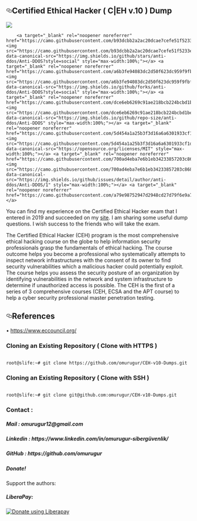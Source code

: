 <div class="Box-body">
        <article class="markdown-body entry-content p-5" itemprop="text"><h1><a id="user-content-birdwatcher" class="anchor" aria-hidden="true" href="#CEH-v10-Dumps"><svg class="octicon octicon-link" viewBox="0 0 16 16" version="1.1" width="16" height="16" aria-hidden="true"><path fill-rule="evenodd" d="M4 9h1v1H4c-1.5 0-3-1.69-3-3.5S2.55 3 4 3h4c1.45 0 3 1.69 3 3.5 0 1.41-.91 2.72-2 3.25V8.59c.58-.45 1-1.27 1-2.09C10 5.22 8.98 4 8 4H4c-.98 0-2 1.22-2 2.5S3 9 4 9zm9-3h-1v1h1c1 0 2 1.22 2 2.5S13.98 12 13 12H9c-.98 0-2-1.22-2-2.5 0-.83.42-1.64 1-2.09V6.25c-1.09.53-2 1.84-2 3.25C6 11.31 7.55 13 9 13h4c1.45 0 3-1.69 3-3.5S14.5 6 13 6z"></path></svg></a>Certified Ethical Hacker ( C|EH v.10 ) Dump</h1>
<p>
        

<p><a target="_blank" rel="noopener noreferrer" href="https://camo.githubusercontent.com/13c4e50d88df7178ae1882a203ed57b641674f94/68747470733a2f2f63646e2e7261776769742e636f6d2f73696e647265736f726875732f617765736f6d652f643733303566333864323966656437386661383536353265336136336531353464643865383832392f6d656469612f62616467652e737667"><img src="https://camo.githubusercontent.com/13c4e50d88df7178ae1882a203ed57b641674f94/68747470733a2f2f63646e2e7261776769742e636f6d2f73696e647265736f726875732f617765736f6d652f643733303566333864323966656437386661383536353265336136336531353464643865383832392f6d656469612f62616467652e737667" data-canonical-src="https://cdn.rawgit.com/sindresorhus/awesome/d7305f38d29fed78fa85652e3a63e154dd8e8829/media/badge.svg" style="max-width:100%;"></a> 
        
        <a target="_blank" rel="noopener noreferrer" href="https://camo.githubusercontent.com/b93dcbb2a2ac20dcae7cefe51f5233eec2b6baeb/68747470733a2f2f696d672e736869656c64732e696f2f6769746875622f73746172732f616e74692d64646f732f416e74692d44444f533f7374796c653d736f6369616c"><img src="https://camo.githubusercontent.com/b93dcbb2a2ac20dcae7cefe51f5233eec2b6baeb/68747470733a2f2f696d672e736869656c64732e696f2f6769746875622f73746172732f616e74692d64646f732f416e74692d44444f533f7374796c653d736f6369616c" data-canonical-src="https://img.shields.io/github/stars/anti-ddos/Anti-DDOS?style=social" style="max-width:100%;"></a> <a target="_blank" rel="noopener noreferrer" href="https://camo.githubusercontent.com/a6b3fe94083dc2d50f623dc959f9fbf6de75b659/68747470733a2f2f696d672e736869656c64732e696f2f6769746875622f666f726b732f616e74692d64646f732f416e74692d44444f533f7374796c653d736f6369616c"><img src="https://camo.githubusercontent.com/a6b3fe94083dc2d50f623dc959f9fbf6de75b659/68747470733a2f2f696d672e736869656c64732e696f2f6769746875622f666f726b732f616e74692d64646f732f416e74692d44444f533f7374796c653d736f6369616c" data-canonical-src="https://img.shields.io/github/forks/anti-ddos/Anti-DDOS?style=social" style="max-width:100%;"></a> <a target="_blank" rel="noopener noreferrer" href="https://camo.githubusercontent.com/dce6eb6269c91ae218bcb224bcbd1bebbc2880da/68747470733a2f2f696d672e736869656c64732e696f2f6769746875622f7265706f2d73697a652f616e74692d64646f732f416e74692d44444f53"><img src="https://camo.githubusercontent.com/dce6eb6269c91ae218bcb224bcbd1bebbc2880da/68747470733a2f2f696d672e736869656c64732e696f2f6769746875622f7265706f2d73697a652f616e74692d64646f732f416e74692d44444f53" data-canonical-src="https://img.shields.io/github/repo-size/anti-ddos/Anti-DDOS" style="max-width:100%;"></a> <a target="_blank" rel="noopener noreferrer" href="https://camo.githubusercontent.com/5d454a1a25b3f3d16a6a6301933cf1d1471704da/68747470733a2f2f696d672e736869656c64732e696f2f6769746875622f6c6963656e73652f616e74692d64646f732f416e74692d44444f53"><img src="https://camo.githubusercontent.com/5d454a1a25b3f3d16a6a6301933cf1d1471704da/68747470733a2f2f696d672e736869656c64732e696f2f6769746875622f6c6963656e73652f616e74692d64646f732f416e74692d44444f53" data-canonical-src="https://opensource.org/licenses/MIT" style="max-width:100%;"></a> <a target="_blank" rel="noopener noreferrer" href="https://camo.githubusercontent.com/700ad4eba7e6b1eb34233857203c868101503287/68747470733a2f2f696d672e736869656c64732e696f2f6769746875622f6973737565732f64657461696c2f617574686f722f616e74692d64646f732f416e74692d44444f532f31"><img src="https://camo.githubusercontent.com/700ad4eba7e6b1eb34233857203c868101503287/68747470733a2f2f696d672e736869656c64732e696f2f6769746875622f6973737565732f64657461696c2f617574686f722f616e74692d64646f732f416e74692d44444f532f31" data-canonical-src="https://img.shields.io/github/issues/detail/author/anti-ddos/Anti-DDOS/1" style="max-width:100%;"></a> <a target="_blank" rel="noopener noreferrer" href="https://camo.githubusercontent.com/a79e98752947d2948cd27d79f6e9a7439f596ea5/68747470733a2f2f696d672e736869656c64732e696f2f62616467652f706c6174666f726d2d6c696e75782d737563636573732e737667"></a> 
        
        


 
    
 
 
 
 
 
You can find my experience on the Certified Ethical Hacker exam that I entered in 2019 and succeeded on my <a href="https://www.justsecnow.com/ceh-nedir-ceh-nasil-alinir-certified-ethical-hacker/">site</a>. I am sharing some useful dump questions. I wish success to the friends who will take the exam.

The Certified Ethical Hacker (CEH) program is the most comprehensive ethical hacking course on the globe to help information security professionals grasp the fundamentals of ethical hacking. The course outcome helps you become a professional who systematically attempts to inspect network infrastructures with the consent of its owner to find security vulnerabilities which a malicious hacker could potentially exploit. The course helps you assess the security posture of an organization by identifying vulnerabilities in the network and system infrastructure to determine if unauthorized access is possible. The CEH is the first of a series of 3 comprehensive courses (CEH, ECSA and the APT course) to help a cyber security professional master penetration testing.

<h2><a id="user-content-configuration" class="anchor" aria-hidden="true" href="#References"><svg class="octicon octicon-link" viewBox="0 0 16 16" version="1.1" width="16" height="16" aria-hidden="true"><path fill-rule="evenodd" d="M4 9h1v1H4c-1.5 0-3-1.69-3-3.5S2.55 3 4 3h4c1.45 0 3 1.69 3 3.5 0 1.41-.91 2.72-2 3.25V8.59c.58-.45 1-1.27 1-2.09C10 5.22 8.98 4 8 4H4c-.98 0-2 1.22-2 2.5S3 9 4 9zm9-3h-1v1h1c1 0 2 1.22 2 2.5S13.98 12 13 12H9c-.98 0-2-1.22-2-2.5 0-.83.42-1.64 1-2.09V6.25c-1.09.53-2 1.84-2 3.25C6 11.31 7.55 13 9 13h4c1.45 0 3-1.69 3-3.5S14.5 6 13 6z"></path></svg></a>References</h2>

•	https://www.eccouncil.org/
</p>




<h3>Cloning an Existing Repository ( Clone with HTTPS )</h3>
<pre><code>
root@slife:~# git clone https://github.com/omurugur/CEH-v10-Dumps.git
</code></pre>
<h3>Cloning an Existing Repository ( Clone with SSH )</h3>
<pre><code>
root@slife:~# git clone git@github.com:omurugur/CEH-v10-Dumps.git
</code></pre>

<h3>Contact :</h3>

<h5>Mail : omurugur12@gmail.com </h5>

<h5>Linkedin  : https://www.linkedin.com/in/omurugur-sibergüvenlik/ </h5>

<h5>GitHub  : https://github.com/omurugur </h5>

<h5>Donate!</h5>
</p>
Support the authors:


<h5>LiberaPay:</h5>

<noscript><a href="https://liberapay.com/slife/donate"><img alt="Donate using Liberapay" src="https://liberapay.com/assets/widgets/donate.svg"></a></noscript>
